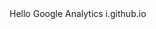  
<html>
<head>
<title> My Homepage</title>
</head>
<body>
  Hello Google Analytics
 </body>
 </html>i.github.io
